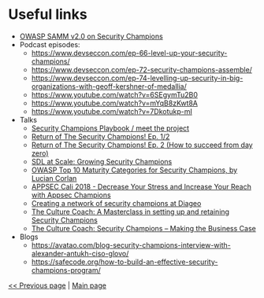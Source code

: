 # Useful links
- [OWASP SAMM v2.0 on Security Champions](https://owaspsamm.org/model/governance/education-and-guidance/stream-b/)
- Podcast episodes:
    - https://www.devseccon.com/ep-66-level-up-your-security-champions/
    - https://www.devseccon.com/ep-72-security-champions-assemble/
    - https://www.devseccon.com/ep-74-levelling-up-security-in-big-organizations-with-geoff-kershner-of-medallia/
    - https://www.youtube.com/watch?v=6SEgymTu2B0
    - https://www.youtube.com/watch?v=mYqB8zKwt8A
    - https://www.youtube.com/watch?v=7Dkotukp-mI
- Talks
    - [Security Champions Playbook / meet the project](https://www.youtube.com/watch?v=vvDQj25xxNg&t=8s)
    - [Return of The Security Champions! Ep. 1/2](https://www.youtube.com/watch?v=LPNZCKpJySU)
    - [Return of The Security Champions! Ep. 2 (How to succeed from day zero)](https://www.youtube.com/watch?v=g9EpLvTR86I)
    - [SDL at Scale: Growing Security Champions](https://www.youtube.com/watch?v=gpGl3guuyDw)
    - [OWASP Top 10 Maturity Categories for Security Champions, by Lucian Corlan](https://www.youtube.com/watch?v=3trhTeX16Sc&t=1232s)
    - [APPSEC Cali 2018 - Decrease Your Stress and Increase Your Reach with Appsec Champions](https://www.youtube.com/watch?v=-gzMmdHOF3U&list=PLoswC2I5Le1-zxbY6jQ1K590BF7PdXCva&index=8)
    - [Creating a network of security champions at Diageo](https://www.brighttalk.com/webcast/5418/165801/creating-a-network-of-security-champions-at-diageo)
    - [The Culture Coach: A Masterclass in setting up and retaining Security Champions](https://us02web.zoom.us/rec/play/mrLNOy2We1OXBGrAVIS9JD0AsiLZUbBbLD-fyFmW823Tof3dtSXejt4RRqaySpwuOGLh8WlvyRoXG76y.Izd-C-5doukeXtgz?continueMode=true&_x_zm_rtaid=PoDiVDFtSoak4KsevyTXNA.1620947058050.03712ec06ffd047daf96a4a3fc99fbdc&_x_zm_rhtaid=409)
    - [The Culture Coach: Security Champions – Making the Business Case](https://us02web.zoom.us/rec/play/wxFVKUghFoyngA5KktlWWSVFJRFK5mbqbTmRBTQA-TGGmbWAWZwWQTr-O8ep5xM-VwYKxUDnnroN9Sw6.YcUGswPhKKSc2HC6?continueMode=true&_x_zm_rtaid=PoDiVDFtSoak4KsevyTXNA.1620947058050.03712ec06ffd047daf96a4a3fc99fbdc&_x_zm_rhtaid=409)
- Blogs
    - https://avatao.com/blog-security-champions-interview-with-alexander-antukh-ciso-glovo/
    - https://safecode.org/how-to-build-an-effective-security-champions-program/

[<< Previous page](Afterword.md) | [Main page](../README.md)

